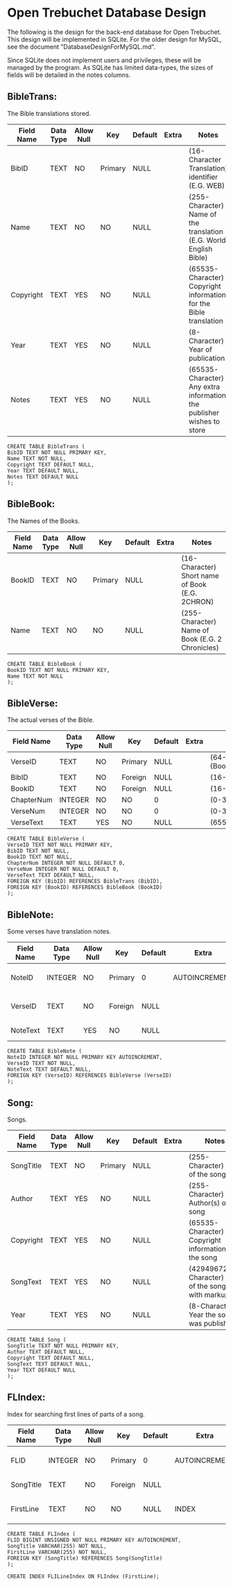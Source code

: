 # Open Trebuchet Database Design

The following is the design for the back-end database for Open Trebuchet.  This design will be implemented in SQLite.  For the older design for MySQL, see the document "DatabaseDesignForMySQL.md".

Since SQLite does not implement users and privileges, these will be managed by the program.  As SQLite has limited data-types, the sizes of fields will be detailed in the notes columns.

## BibleTrans:

The Bible translations stored.

Field Name | Data Type | Allow Null | Key | Default | Extra | Notes
---------- | --------- | ---------- | --- | ------- | ----- | -----
BibID | TEXT | NO | Primary | NULL |   | (16-Character Translation) identifier (E.G. WEB)
Name | TEXT | NO | NO | NULL |    | (255-Character) Name of the translation (E.G. World English Bible)
Copyright | TEXT | YES | NO | NULL |    | (65535-Character) Copyright information for the Bible translation
Year | TEXT | YES | NO | NULL |    | (8-Character) Year of publication
Notes | TEXT | YES | NO | NULL |    | (65535-Character) Any extra information the publisher wishes to store

```sqlite
CREATE TABLE BibleTrans (
BibID TEXT NOT NULL PRIMARY KEY,
Name TEXT NOT NULL,
Copyright TEXT DEFAULT NULL,
Year TEXT DEFAULT NULL,
Notes TEXT DEFAULT NULL
);
```


## BibleBook:

The Names of the Books.

Field Name | Data Type | Allow Null | Key | Default | Extra | Notes
---------- | --------- | ---------- | --- | ------- | ----- | -----
BookID | TEXT | NO | Primary | NULL |    | (16-Character) Short name of Book (E.G. 2CHRON)
Name | TEXT | NO | NO | NULL |    | (255-Character) Name of Book (E.G. 2 Chronicles)

```sqlite
CREATE TABLE BibleBook (
BookID TEXT NOT NULL PRIMARY KEY,
Name TEXT NOT NULL
);
```


## BibleVerse:

The actual verses of the Bible.

Field Name | Data Type | Allow Null | Key | Default | Extra | Notes
---------- | --------- | ---------- | --- | ------- | ----- | -----
VerseID | TEXT | NO | Primary | NULL |    | (64-Character) Verse ID, format: {BibID}{BookID}HEX({ChapterNum})HEX({VerseNum})
BibID | TEXT | NO | Foreign | NULL |    | (16-Character) Bible ID, Links to BibleTrans
BookID | TEXT | NO | Foreign | NULL |    | (16-Character) Book ID Links to BibleBook
ChapterNum | INTEGER | NO | NO | 0 |    | (0-32767) Chapter
VerseNum | INTEGER | NO | NO | 0 |    | (0-32767) Verse
VerseText | TEXT | YES | NO | NULL |    | (65535-Chararcter) Text of the verse

```sqlite
CREATE TABLE BibleVerse (
VerseID TEXT NOT NULL PRIMARY KEY,
BibID TEXT NOT NULL,
BookID TEXT NOT NULL,
ChapterNum INTEGER NOT NULL DEFAULT 0,
VerseNum INTEGER NOT NULL DEFAULT 0,
VerseText TEXT DEFAULT NULL,
FOREIGN KEY (BibID) REFERENCES BibleTrans (BibID),
FOREIGN KEY (BookID) REFERENCES BibleBook (BookID)
);
```


## BibleNote:

Some verses have translation notes.

Field Name | Data Type | Allow Null | Key | Default | Extra | Notes
---------- | --------- | ---------- | --- | ------- | ----- | -----
NoteID | INTEGER | NO | Primary | 0 | AUTOINCREMENT | (0-18446744073709551615) RowID
VerseID | TEXT | NO | Foreign | NULL |    | (64-Character) Verse to which the note refers (Links to BibleVerse)
NoteText | TEXT | YES | NO | NULL |    | (65535-Character) Text of the note

```sqlite
CREATE TABLE BibleNote (
NoteID INTEGER NOT NULL PRIMARY KEY AUTOINCREMENT,
VerseID TEXT NOT NULL,
NoteText TEXT DEFAULT NULL,
FOREIGN KEY (VerseID) REFERENCES BibleVerse (VerseID)
);
```


## Song:

Songs.

Field Name | Data Type | Allow Null | Key | Default | Extra | Notes
---------- | --------- | ---------- | --- | ------- | ----- | -----
SongTitle | TEXT | NO | Primary | NULL |    | (255-Character) Title of the song
Author | TEXT | YES | NO | NULL |    | (255-Character) Author(s) of the song
Copyright | TEXT | YES | NO | NULL |    | (65535-Character) Copyright information of the song
SongText | TEXT | YES | NO | NULL |    | (4294967295-Character) Text of the song with markup
Year | TEXT | YES | NO | NULL |    | (8-Character) Year the song was published

```sqlite
CREATE TABLE Song (
SongTitle TEXT NOT NULL PRIMARY KEY,
Author TEXT DEFAULT NULL,
Copyright TEXT DEFAULT NULL,
SongText TEXT DEFAULT NULL,
Year TEXT DEFAULT NULL
);
```


## FLIndex:

Index for searching first lines of parts of a song.

Field Name | Data Type | Allow Null | Key | Default | Extra | Notes
---------- | --------- | ---------- | --- | ------- | ----- | -----
FLID | INTEGER | NO | Primary | 0 | AUTOINCREMENT| (0-18446744073709551615) RowID
SongTitle | TEXT | NO | Foreign | NULL |    | (255-Character) Links to Song
FirstLine | TEXT | NO | NO | NULL | INDEX | (255-Character) Searchable first line index as FLILineIndex

```sqlite
CREATE TABLE FLIndex (
FLID BIGINT UNSIGNED NOT NULL PRIMARY KEY AUTOINCREMENT,
SongTitle VARCHAR(255) NOT NULL,
FirstLine VARCHAR(255) NOT NULL,
FOREIGN KEY (SongTitle) REFERENCES Song(SongTitle)
);

CREATE INDEX FLILineIndex ON FLIndex (FirstLine);
```
